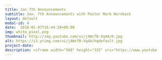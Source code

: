 ```yaml
---
title: Jan 7th Announcements
subtitle: Jan. 7th Announcements with Pastor Mark Hornback
layout: default
modal-id: 4 
date:  2018-01-07T16:44:28+00:00
img: white_pixel.png
thumbnail: http://img.youtube.com/vi/j4WzfB-Xq4A/0.jpg
alt: https://i3.ytimg.com/vi/j4WzfB-Xq4A/hqdefault.jpg
project-date: 
description: <iframe width="560" height="315" src="https://www.youtube.com/embed/j4WzfB-Xq4A" frameborder="0" allowfullscreen></iframe> 
---
```

